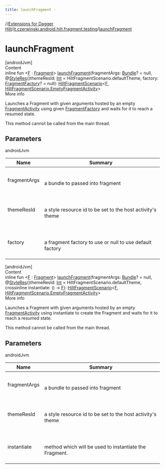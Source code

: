 ```yaml
---
title: launchFragment -
---
```

//[Extensions for Dagger Hilt](../index.html)/[it.czerwinski.android.hilt.fragment.testing](index.html)/[launchFragment](launch-fragment.html)



# launchFragment  
[androidJvm]  
Content  
inline fun <[F](launch-fragment.html) : [Fragment](https://developer.android.com/reference/kotlin/androidx/fragment/app/Fragment.html)> [launchFragment](launch-fragment.html)(fragmentArgs: [Bundle](https://developer.android.com/reference/kotlin/android/os/Bundle.html)? = null, @[StyleRes](https://developer.android.com/reference/kotlin/androidx/annotation/StyleRes.html)()themeResId: [Int](https://kotlinlang.org/api/latest/jvm/stdlib/kotlin/-int/index.html) = HiltFragmentScenario.defaultTheme, factory: [FragmentFactory](https://developer.android.com/reference/kotlin/androidx/fragment/app/FragmentFactory.html)? = null): [HiltFragmentScenario](-hilt-fragment-scenario/index.html)<[F](launch-fragment.html), [HiltFragmentScenario.EmptyFragmentActivity](-hilt-fragment-scenario/-empty-fragment-activity/index.html)>  
More info  


Launches a Fragment with given arguments hosted by an empty [FragmentActivity](https://developer.android.com/reference/kotlin/androidx/fragment/app/FragmentActivity.html) using given [FragmentFactory](https://developer.android.com/reference/kotlin/androidx/fragment/app/FragmentFactory.html) and waits for it to reach a resumed state.



This method cannot be called from the main thread.



## Parameters  
  
androidJvm  
  
|  Name|  Summary| 
|---|---|
| <a name="it.czerwinski.android.hilt.fragment.testing//launchFragment/#android.os.Bundle?#kotlin.Int#androidx.fragment.app.FragmentFactory?/PointingToDeclaration/"></a>fragmentArgs| <a name="it.czerwinski.android.hilt.fragment.testing//launchFragment/#android.os.Bundle?#kotlin.Int#androidx.fragment.app.FragmentFactory?/PointingToDeclaration/"></a><br><br>a bundle to passed into fragment<br><br>
| <a name="it.czerwinski.android.hilt.fragment.testing//launchFragment/#android.os.Bundle?#kotlin.Int#androidx.fragment.app.FragmentFactory?/PointingToDeclaration/"></a>themeResId| <a name="it.czerwinski.android.hilt.fragment.testing//launchFragment/#android.os.Bundle?#kotlin.Int#androidx.fragment.app.FragmentFactory?/PointingToDeclaration/"></a><br><br>a style resource id to be set to the host activity's theme<br><br>
| <a name="it.czerwinski.android.hilt.fragment.testing//launchFragment/#android.os.Bundle?#kotlin.Int#androidx.fragment.app.FragmentFactory?/PointingToDeclaration/"></a>factory| <a name="it.czerwinski.android.hilt.fragment.testing//launchFragment/#android.os.Bundle?#kotlin.Int#androidx.fragment.app.FragmentFactory?/PointingToDeclaration/"></a><br><br>a fragment factory to use or null to use default factory<br><br>
  
  


[androidJvm]  
Content  
inline fun <[F](launch-fragment.html) : [Fragment](https://developer.android.com/reference/kotlin/androidx/fragment/app/Fragment.html)> [launchFragment](launch-fragment.html)(fragmentArgs: [Bundle](https://developer.android.com/reference/kotlin/android/os/Bundle.html)? = null, @[StyleRes](https://developer.android.com/reference/kotlin/androidx/annotation/StyleRes.html)()themeResId: [Int](https://kotlinlang.org/api/latest/jvm/stdlib/kotlin/-int/index.html) = HiltFragmentScenario.defaultTheme, crossinline instantiate: () -> [F](launch-fragment.html)): [HiltFragmentScenario](-hilt-fragment-scenario/index.html)<[F](launch-fragment.html), [HiltFragmentScenario.EmptyFragmentActivity](-hilt-fragment-scenario/-empty-fragment-activity/index.html)>  
More info  


Launches a Fragment with given arguments hosted by an empty [FragmentActivity](https://developer.android.com/reference/kotlin/androidx/fragment/app/FragmentActivity.html) using instantiate to create the Fragment and waits for it to reach a resumed state.



This method cannot be called from the main thread.



## Parameters  
  
androidJvm  
  
|  Name|  Summary| 
|---|---|
| <a name="it.czerwinski.android.hilt.fragment.testing//launchFragment/#android.os.Bundle?#kotlin.Int#kotlin.Function0[TypeParam(bounds=[androidx.fragment.app.Fragment])]/PointingToDeclaration/"></a>fragmentArgs| <a name="it.czerwinski.android.hilt.fragment.testing//launchFragment/#android.os.Bundle?#kotlin.Int#kotlin.Function0[TypeParam(bounds=[androidx.fragment.app.Fragment])]/PointingToDeclaration/"></a><br><br>a bundle to passed into fragment<br><br>
| <a name="it.czerwinski.android.hilt.fragment.testing//launchFragment/#android.os.Bundle?#kotlin.Int#kotlin.Function0[TypeParam(bounds=[androidx.fragment.app.Fragment])]/PointingToDeclaration/"></a>themeResId| <a name="it.czerwinski.android.hilt.fragment.testing//launchFragment/#android.os.Bundle?#kotlin.Int#kotlin.Function0[TypeParam(bounds=[androidx.fragment.app.Fragment])]/PointingToDeclaration/"></a><br><br>a style resource id to be set to the host activity's theme<br><br>
| <a name="it.czerwinski.android.hilt.fragment.testing//launchFragment/#android.os.Bundle?#kotlin.Int#kotlin.Function0[TypeParam(bounds=[androidx.fragment.app.Fragment])]/PointingToDeclaration/"></a>instantiate| <a name="it.czerwinski.android.hilt.fragment.testing//launchFragment/#android.os.Bundle?#kotlin.Int#kotlin.Function0[TypeParam(bounds=[androidx.fragment.app.Fragment])]/PointingToDeclaration/"></a><br><br>method which will be used to instantiate the Fragment.<br><br>
  
  



